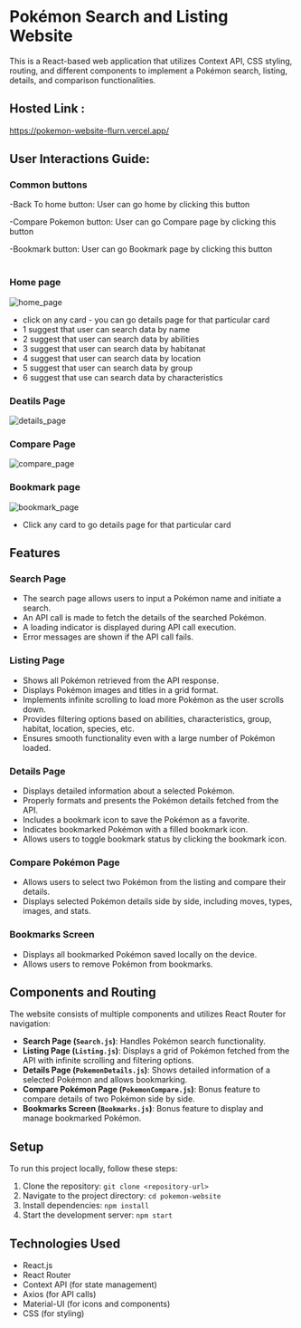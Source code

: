 # Pokémon Search and Listing Website

This is a React-based web application that utilizes Context API, CSS styling, routing, and different components to implement a Pokémon search, listing, details, and comparison functionalities.

## Hosted Link :
https://pokemon-website-flurn.vercel.app/

## User Interactions Guide:
### Common buttons
-Back To home button: User can go home by clicking this button  

-Compare Pokemon button: User can go Compare page by clicking this button  

-Bookmark button: User can go Bookmark page by clicking this button  
<br>

### Home page 
![home_page](https://github.com/mansi2020/pokemon_website_flurn/assets/57188328/764254d0-920c-40f0-9e53-516650202746)  

- click on any card - you can go details page for that particular card
- 1 suggest that user can search data by name
- 2 suggest that user can search data by abilities
- 3 suggest that user can search data by habitanat
- 4 suggest that user can search data by location
- 5 suggest that user can search data by group
- 6 suggest that use can search data by characteristics
  
### Deatils Page
![details_page](https://github.com/mansi2020/pokemon_website_flurn/assets/57188328/820c222b-c696-4156-b03f-4cf2508ba8dd)

### Compare Page
![compare_page](https://github.com/mansi2020/pokemon_website_flurn/assets/57188328/9bcb32fe-c0fc-4347-9f20-f369732235bc)
   

### Bookmark page
![bookmark_page](https://github.com/mansi2020/pokemon_website_flurn/assets/57188328/c048d9e7-2737-4797-afea-15007d0eb32c)

- Click any card to go details page for that particular card

## Features

### Search Page

- The search page allows users to input a Pokémon name and initiate a search.
- An API call is made to fetch the details of the searched Pokémon.
- A loading indicator is displayed during API call execution.
- Error messages are shown if the API call fails.

### Listing Page

- Shows all Pokémon retrieved from the API response.
- Displays Pokémon images and titles in a grid format.
- Implements infinite scrolling to load more Pokémon as the user scrolls down.
- Provides filtering options based on abilities, characteristics, group, habitat, location, species, etc.
- Ensures smooth functionality even with a large number of Pokémon loaded.

### Details Page

- Displays detailed information about a selected Pokémon.
- Properly formats and presents the Pokémon details fetched from the API.
- Includes a bookmark icon to save the Pokémon as a favorite.
- Indicates bookmarked Pokémon with a filled bookmark icon.
- Allows users to toggle bookmark status by clicking the bookmark icon.

### Compare Pokémon Page

- Allows users to select two Pokémon from the listing and compare their details.
- Displays selected Pokémon details side by side, including moves, types, images, and stats.

### Bookmarks Screen

- Displays all bookmarked Pokémon saved locally on the device.
- Allows users to remove Pokémon from bookmarks.

## Components and Routing

The website consists of multiple components and utilizes React Router for navigation:

- **Search Page (`Search.js`)**: Handles Pokémon search functionality.
- **Listing Page (`Listing.js`)**: Displays a grid of Pokémon fetched from the API with infinite scrolling and filtering options.
- **Details Page (`PokemonDetails.js`)**: Shows detailed information of a selected Pokémon and allows bookmarking.
- **Compare Pokémon Page (`PokemonCompare.js`)**: Bonus feature to compare details of two Pokémon side by side.
- **Bookmarks Screen (`Bookmarks.js`)**: Bonus feature to display and manage bookmarked Pokémon.

## Setup

To run this project locally, follow these steps:

1. Clone the repository: `git clone <repository-url>`
2. Navigate to the project directory: `cd pokemon-website`
3. Install dependencies: `npm install`
4. Start the development server: `npm start`

## Technologies Used

- React.js
- React Router
- Context API (for state management)
- Axios (for API calls)
- Material-UI (for icons and components)
- CSS (for styling)




